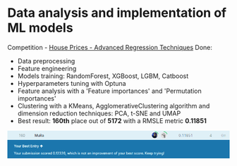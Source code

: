 # Data analysis and implementation of ML models
Competition - [House Prices - Advanced Regression Techniques](https://www.kaggle.com/c/house-prices-advanced-regression-techniques/overview)
Done:
- Data preprocessing
- Feature engineering
- Models training: RandomForest, XGBoost, LGBM, Catboost
- Hyperparameters tuning with Optuna
- Feature analysis with a 'Feature importances' and 'Permutation importances'
- Clustering with a KMeans, AgglomerativeClustering algorithm and dimension reduction techniques: PCA, t-SNE and UMAP
- Best result: __160th__ place out of __5172__ with a RMSLE metric __0.11851__
<img src="static/leaderboard.jpg"/>
